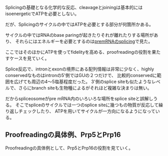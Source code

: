 Splicingの基礎となる化学的な反応、cleavageとjoiningは基本的にはisoenergeticでATPを必要としない。

だが、Splicingのサイクルの中ではATPを必要とする部分が何箇所かある。

サイクルの中ではRNAのbase paringが起きたりそれが離れたりする場所があり、
それらにはエネルギーを必要とするのは[premRNAのsplicing](premRNAのsplicing.md)で見た。

ここではそのほかにATPを使ってfidelityを高める、proofreadingの役割を果たすケースを見ていく。

Splice反応で、intronとexonの境界にある配列情報は非常に少なく、highly conservedなものはintronの5'側ではGUの２つだけで、
比較的conservedに範囲を広げても周辺の4〜5塩基程度だった。
3'側のsplice siteも似たようなレベルで、さらにbranch siteも生物種によるがそれほど複雑な決まりは無い。

だからspliceosomeがpre mRNA内のいろいろな場所をsplice siteと誤解しうる。
そこでspliceのサイクルでは一つのsplice siteに幾つもの物質が反応して繰り返しチェックしたり、
ATPを用いてサイクルが一方向になるようになっている。

## Proofreadingの具体例、Prp5とPrp16

Proofreadingの具体例として、Prp5とPrp16の役割を見ていく。

